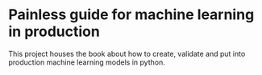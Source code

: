 # Painless guide for machine learning in production

This project houses the book about how to create, validate and put into production machine learning models in python. 

